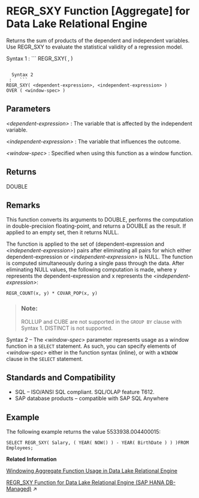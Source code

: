 <!-- loioa57748fd84f21015bfd08e9110638b53 -->

# REGR\_SXY Function \[Aggregate\] for Data Lake Relational Engine

Returns the sum of products of the dependent and independent variables. Use REGR\_SXY to evaluate the statistical validity of a regression model.



 Syntax 1
 :   ```
REGR_SXY( <dependent-expression>, <independent-expression> )
```

  Syntax 2
 :   ```
REGR_SXY( <dependent-expression>, <independent-expression> )
OVER ( <window-spec> )
```

 

<a name="loioa57748fd84f21015bfd08e9110638b53__REGR_SXY_parm1"/>

## Parameters

 *<dependent-expression\>*
 :   The variable that is affected by the independent variable.

  *<independent-expression\>*
 :   The variable that influences the outcome.

  *<window-spec\>*
 :   Specified when using this function as a window function.

 

<a name="loioa57748fd84f21015bfd08e9110638b53__REGR_SXY_returns1"/>

## Returns

DOUBLE



<a name="loioa57748fd84f21015bfd08e9110638b53__REGR_SXY_remarks1"/>

## Remarks

This function converts its arguments to DOUBLE, performs the computation in double-precision floating-point, and returns a DOUBLE as the result. If applied to an empty set, then it returns NULL.

The function is applied to the set of \(dependent-expression and *<independent-expression\>*\) pairs after eliminating all pairs for which either dependent-expression or *<independent-expression\>* is NULL. The function is computed simultaneously during a single pass through the data. After eliminating NULL values, the following computation is made, where y represents the dependent-expression and x represents the *<independent-expression\>*:

```
REGR_COUNT(x, y) * COVAR_POP(x, y)
```

> ### Note:  
> ROLLUP and CUBE are not supported in the `GROUP BY` clause with Syntax 1. DISTINCT is not supported.

Syntax 2 – The *<window-spec\>* parameter represents usage as a window function in a `SELECT` statement. As such, you can specify elements of *<window-spec\>* either in the function syntax \(inline\), or with a `WINDOW` clause in the `SELECT` statement.



<a name="loioa57748fd84f21015bfd08e9110638b53__REGR_SXY_standards1"/>

## Standards and Compatibility

-   SQL – ISO/ANSI SQL compliant. SQL/OLAP feature T612.
-   SAP database products – compatible with SAP SQL Anywhere



<a name="loioa57748fd84f21015bfd08e9110638b53__REGR_SXY_example1"/>

## Example

The following example returns the value 5533938.004400015:

```
SELECT REGR_SXY( Salary, ( YEAR( NOW() ) - YEAR( BirthDate ) ) )FROM Employees;
```

**Related Information**  


[Windowing Aggregate Function Usage in Data Lake Relational Engine](windowing-aggregate-function-usage-in-data-lake-relational-engine-a527f35.md "A major feature of the ISO/ANSI SQL extensions for OLAP is a construct called a window.")

[REGR_SXY Function for Data Lake Relational Engine (SAP HANA DB-Managed)](https://help.sap.com/viewer/a898e08b84f21015969fa437e89860c8/2023_1_QRC/en-US/1af764816b5444808ebdd1d7a87d2518.html "Returns the sum of products of the dependent and independent variables. Use REGR_SXY to evaluate the statistical validity of a regression model.") :arrow_upper_right:

